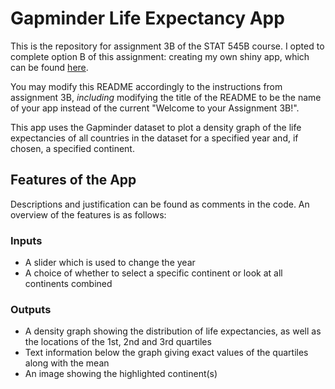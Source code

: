 # Gapminder Life Expectancy App

This is the repository for assignment 3B of the STAT 545B course. I opted to complete option B of this assignment: creating my own shiny app, which can be found [here](https://timcrowe91.shinyapps.io/GapminderApp/).

You may modify this README accordingly to the instructions from assignment 3B, *including* modifying the title of the README to be the name of your app instead of the current "Welcome to your Assignment 3B!".

This app uses the Gapminder dataset to plot a density graph of the life expectancies of all countries in the dataset for a specified year and, if chosen, a specified continent.

## Features of the App

Descriptions and justification can be found as comments in the code. An overview of the features is as follows:

### Inputs

* A slider which is used to change the year
* A choice of whether to select a specific continent or look at all continents combined

### Outputs

* A density graph showing the distribution of life expectancies, as well as the locations of the 1st, 2nd and 3rd quartiles
* Text information below the graph giving exact values of the quartiles along with the mean
* An image showing the highlighted continent(s)